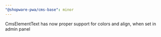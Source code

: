 ```yaml
---
"@shopware-pwa/cms-base": minor
---
```


CmsElementText has now proper support for colors and align, when set in admin panel
